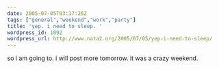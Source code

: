 ```yaml
---
date: 2005-07-05T03:17:26Z
tags: ["general","weekend","work","party"]
title: 'yep. i need to sleep. '
wordpress_id: 1092
wordpress_url: http://www.nata2.org/2005/07/05/yep-i-need-to-sleep/
---
```


so i am going to. i will post more tomorrow. it was a crazy weekend. 

